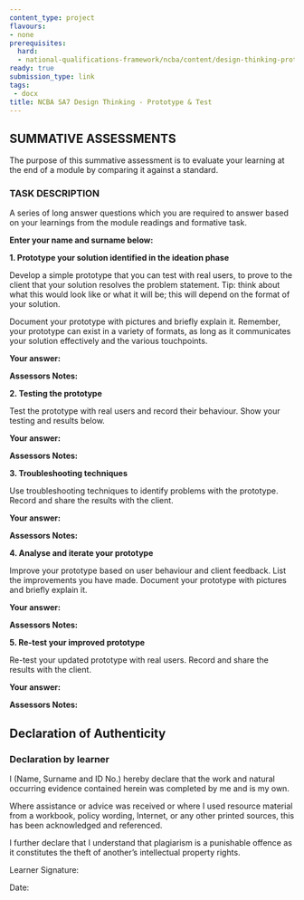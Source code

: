 ```yaml
---
content_type: project
flavours:
- none
prerequisites:
  hard:
  - national-qualifications-framework/ncba/content/design-thinking-prototype-and-test
ready: true
submission_type: link
tags: 
 - docx
title: NCBA SA7 Design Thinking - Prototype & Test
---
```

## SUMMATIVE ASSESSMENTS

The purpose of this summative assessment is to evaluate your learning at the end of a module by comparing it against a standard. 

### TASK DESCRIPTION

A series of long answer questions which you are required to answer based on your learnings from the module readings and formative task.

**Enter your name and surname below:**
 

 
**1. Prototype your solution identified in the ideation phase**


Develop a simple prototype that you can test with real users, to prove to the client that your solution resolves the problem statement. Tip: think about what this would look like or what it will be; this will depend on the format of your solution. 

Document your prototype with pictures and briefly explain it. Remember, your prototype can exist in a variety of formats, as long as it communicates your solution effectively and the various touchpoints.

**Your answer:**
 

 
**Assessors Notes:**
 


**2. Testing the prototype**

Test the prototype with real users and record their behaviour. Show your testing and results below. 

**Your answer:**
 

 
**Assessors Notes:**
 


**3. Troubleshooting techniques**
 
Use troubleshooting techniques to identify problems with the prototype. Record and share the results with the client.
 
**Your answer:**
 

 
**Assessors Notes:**
 


**4. Analyse and iterate your prototype**

Improve your prototype based on user behaviour and client feedback. List the improvements you have made. Document your prototype with pictures and briefly explain it.

**Your answer:**
 

 
**Assessors Notes:**
 



**5. Re-test your improved prototype**

Re-test your updated prototype with real users. Record and share the results with the client. 
 
**Your answer:**
 

 
**Assessors Notes:**
 


## Declaration of Authenticity
 
### Declaration by learner
 
I (Name, Surname and ID No.)   hereby declare that the work and natural occurring evidence contained herein was completed by me and is my own.
 
Where assistance or advice was received or where I used resource material from a workbook, policy wording, Internet, or any other printed sources, this has been acknowledged and referenced.
 
I further declare that I understand that plagiarism is a punishable offence as it constitutes the theft of another’s intellectual property rights.
 
                                                               
Learner Signature:                                       	

Date:
 
